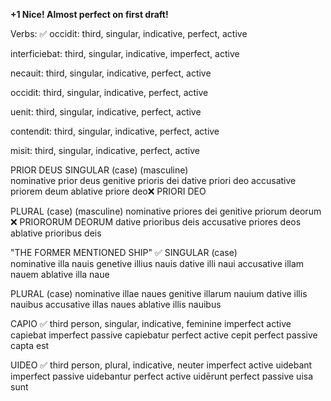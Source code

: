 **+1 Nice! Almost perfect on first draft!**

Verbs: ✅
occidit: third, singular, indicative, perfect, active

interficiebat: third, singular, indicative, imperfect, active

necauit: third, singular, indicative, perfect, active

occidit: third, singular, indicative, perfect, active

uenit: third, singular, indicative, perfect, active

contendit: third, singular, indicative, perfect, active

misit: third, singular, indicative, perfect, active



PRIOR DEUS
SINGULAR
(case)           (masculine)     
nominative       prior deus
genitive         prioris dei
dative           priori deo
accusative       priorem deum
ablative         priore deo❌ PRIORI DEO

PLURAL
(case)           (masculine)
nominative       priores dei
genitive         priorum deorum ❌ PRIORORUM DEORUM
dative           prioribus deis
accusative       priores deos
ablative         prioribus deis



"THE FORMER MENTIONED SHIP" ✅
SINGULAR 
(case)         
nominative       illa nauis
genetive         illius nauis
dative           illi naui
accusative       illam nauem
ablative         illa naue

PLURAL
(case)
nominative       illae naues
genitive         illarum nauium
dative           illis nauibus
accusative       illas naues
ablative         illis nauibus



CAPIO ✅
third person, singular, indicative, feminine
imperfect active      capiebat
imperfect passive     capiebatur
perfect active        cepit 
perfect passive       capta est



UIDEO ✅
third person, plural, indicative, neuter
imperfect active      uidebant
imperfect passive     uidebantur
perfect active        uidērunt
perfect passive       uisa sunt




